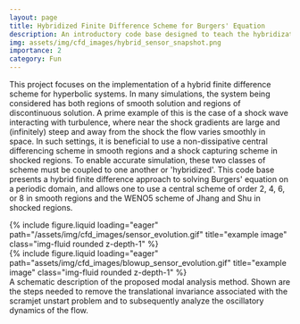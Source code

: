 ```yaml
---
layout: page
title: Hybridized Finite Difference Scheme for Burgers' Equation
description: An introductory code base designed to teach the hybridization of non-dissipative central schemes with shock capturing schemes 
img: assets/img/cfd_images/hybrid_sensor_snapshot.png
importance: 2
category: Fun
---
```


This project focuses on the implementation of a hybrid finite difference scheme for hyperbolic systems.
In many simulations, the system being considered has both regions of smooth solution and regions of discontinuous solution.
A prime example of this is the case of a shock wave interacting with turbulence, where near the shock gradients are large and (infinitely) steep and away from the shock the flow varies smoothly in space.
In such settings, it is beneficial to use a non-dissipative central differencing scheme in smooth regions and a shock capturing scheme in shocked regions.
To enable accurate simulation, these two classes of scheme must be coupled to one another or 'hybridized'.
This code base presents a hybrid finite difference approach to solving Burgers' equation on a periodic domain, and allows one to use a central scheme of order 2, 4, 6, or 8 in smooth regions and the WENO5 scheme of Jhang and Shu in shocked regions. 

<div class="row">
    <div class="col-sm mt-3 mt-md-0">
        {% include figure.liquid loading="eager" path="/assets/img/cfd_images/sensor_evolution.gif" title="example image" class="img-fluid rounded z-depth-1" %}
    </div>
    <div class="col-sm mt-3 mt-md-0">
        {% include figure.liquid loading="eager" path="assets/img/cfd_images/blowup_sensor_evolution.gif" title="example image" class="img-fluid rounded z-depth-1" %}
    </div>
</div>
<div class="caption">
    A schematic description of the proposed modal analysis method. Shown are the steps needed to remove the translational invariance associated with the scramjet unstart problem and to subsequently analyze the oscillatory dynamics of the flow.
</div>


